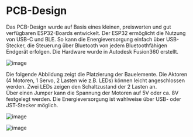# PCB-Design

Das PCB-Design wurde auf Basis eines kleinen, preiswerten und gut verfügbaren ESP32-Boards entwickelt. Der ESP32 ermöglicht die Nutzung von USB-C und BLE. So kann die Energieversorgung einfach über USB-Stecker, die Steuerung über Bluetooth von jedem Bluetoothfähigen Endgerät erfolgen.
Die Hardware wurde in Autodesk Fusion360 erstellt.

![image](https://github.com/user-attachments/assets/1c9875e6-7ee9-4a06-9a98-02b5d4f921d3)

Die folgende Abbildung zeigt die Platzierung der Bauelemente. Die Aktoren (4 Motoren, 1 Servo, 2 Lasten wie z.B. LEDs) können leicht angeschlossen werden. Zwei LEDs zeigen den Schaltzustand der 2 Lasten an.   
Über einen Jumper kann die Spannung der Motoren auf 5V oder ca. 8V festgelegt werden.
Die Energieversorgung ist wahlweise über USB- oder JST-Stecker möglich.

![image](https://github.com/user-attachments/assets/195c0cfb-d7d4-4906-b85d-317e703ae9e8)


![image](https://github.com/user-attachments/assets/5d93c4f9-fd98-4d65-8e06-bba60ac0779e)

